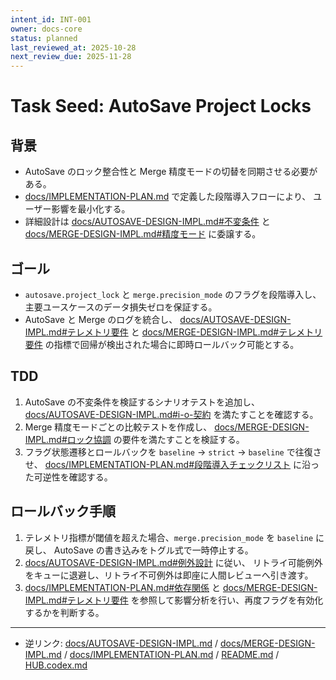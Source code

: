 ```yaml
---
intent_id: INT-001
owner: docs-core
status: planned
last_reviewed_at: 2025-10-28
next_review_due: 2025-11-28
---
```


# Task Seed: AutoSave Project Locks

## 背景

- AutoSave のロック整合性と Merge 精度モードの切替を同期させる必要が
  ある。
- [docs/IMPLEMENTATION-PLAN.md](../IMPLEMENTATION-PLAN.md) で定義した段階導入フローにより、
  ユーザー影響を最小化する。
- 詳細設計は
  [docs/AUTOSAVE-DESIGN-IMPL.md#不変条件](../AUTOSAVE-DESIGN-IMPL.md#%E4%B8%8D%E5%A4%89%E6%9D%A1%E4%BB%B6) と
  [docs/MERGE-DESIGN-IMPL.md#精度モード](../MERGE-DESIGN-IMPL.md#%E7%B2%BE%E5%BA%A6%E3%83%A2%E3%83%BC%E3%83%89) に委譲する。

## ゴール

- `autosave.project_lock` と `merge.precision_mode` のフラグを段階導入し、
  主要ユースケースのデータ損失ゼロを保証する。
- AutoSave と Merge のログを統合し、
  [docs/AUTOSAVE-DESIGN-IMPL.md#テレメトリ要件](
    ../AUTOSAVE-DESIGN-IMPL.md#%E3%83%86%E3%83%AC%E3%83%A1%E3%83%88%E3%83%AA%E8%A6%81%E4%BB%B6) と
  [docs/MERGE-DESIGN-IMPL.md#テレメトリ要件](
    ../MERGE-DESIGN-IMPL.md#%E3%83%86%E3%83%AC%E3%83%A1%E3%83%88%E3%83%AA%E8%A6%81%E4%BB%B6)
  の指標で回帰が検出された場合に即時ロールバック可能とする。

## TDD

1. AutoSave の不変条件を検証するシナリオテストを追加し、
   [docs/AUTOSAVE-DESIGN-IMPL.md#i-o-契約](
     ../AUTOSAVE-DESIGN-IMPL.md#i-o-%E5%A5%91%E7%B4%84)
   を満たすことを確認する。
2. Merge 精度モードごとの比較テストを作成し、
   [docs/MERGE-DESIGN-IMPL.md#ロック協調](
     ../MERGE-DESIGN-IMPL.md#%E3%83%AD%E3%83%83%E3%82%AF%E5%8D%94%E8%AA%BF)
   の要件を満たすことを検証する。
3. フラグ状態遷移とロールバックを `baseline` → `strict` → `baseline` で往復させ、
   [docs/IMPLEMENTATION-PLAN.md#段階導入チェックリスト][plan-rollout-checklist]
   に沿った可逆性を確認する。

## ロールバック手順

1. テレメトリ指標が閾値を超えた場合、`merge.precision_mode` を `baseline` に戻し、
   AutoSave の書き込みをトグル式で一時停止する。
2. [docs/AUTOSAVE-DESIGN-IMPL.md#例外設計][autosave-exceptions] に従い、
   リトライ可能例外をキューに退避し、リトライ不可例外は即座に人間レビューへ引き渡す。
3. [docs/IMPLEMENTATION-PLAN.md#依存関係][plan-dependencies]
   と [docs/MERGE-DESIGN-IMPL.md#テレメトリ要件][merge-telemetry]
   を参照して影響分析を行い、再度フラグを有効化するかを判断する。

---

- 逆リンク: [docs/AUTOSAVE-DESIGN-IMPL.md](../AUTOSAVE-DESIGN-IMPL.md) /
  [docs/MERGE-DESIGN-IMPL.md](../MERGE-DESIGN-IMPL.md) /
  [docs/IMPLEMENTATION-PLAN.md](../IMPLEMENTATION-PLAN.md) /
  [README.md](../../README.md) /
  [HUB.codex.md](../../HUB.codex.md)

[plan-rollout-checklist]:
  ../IMPLEMENTATION-PLAN.md#段階導入チェックリスト
[autosave-exceptions]:
  ../AUTOSAVE-DESIGN-IMPL.md#例外設計
[plan-dependencies]:
  ../IMPLEMENTATION-PLAN.md#依存関係
[merge-telemetry]:
  ../MERGE-DESIGN-IMPL.md#テレメトリ要件
